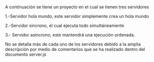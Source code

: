 A continuación se tiene un proyecto en el cual se tienen tres servidores

1.-Servidor hola mundo, este servidor simplemente crea un hola mundo

2.-Servidor sincrono, el cual ejecuta todo simultáneamente

3.- Servidor asincrono, este mantendrá una ejecución ordenada.

No se detalla más de cada uno de los servidores debido a la amplia descripción por medio de comentarios que se ha realizado dentro del documento server.js
